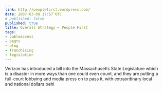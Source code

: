 ```yaml
---
link: http://peoplefirst.wordpress.com/
date: 2007-03-08 17:57 UTC
# published: false
published: true
title: Overall Strategy « People First
tags:
- cableaccess
- pegtv
- blog
- franchising
- legislation
---
```


Verizon has introduced a bill into the Massachusetts State Legislature which is a disaster in more ways than one could even count, and they are putting a full-court lobbying and media press on to pass it, with extraordinary local and national dollars behi
